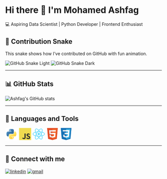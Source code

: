 # Hi there 👋 I'm Mohamed Ashfag

💻 Aspiring Data Scientist | Python Developer | Frontend Enthusiast  

## 🐍 Contribution Snake  
This snake shows how I’ve contributed on GitHub with fun animation.  

![GitHub Snake Light](https://raw.githubusercontent.com/MohamedAshfag/MohamedAshfag/output/github-contribution-grid-snake.svg#gh-light-mode-only)
![GitHub Snake Dark](https://raw.githubusercontent.com/MohamedAshfag/MohamedAshfag/output/github-contribution-grid-snake-dark.svg#gh-dark-mode-only)

---

## 📊 GitHub Stats
![Ashfag's GitHub stats](https://github-readme-stats.vercel.app/api?username=MohamedAshfag&show_icons=true&theme=radical)

---

## 🚀 Languages and Tools
<p align="left">
  <img src="https://raw.githubusercontent.com/devicons/devicon/master/icons/python/python-original.svg" alt="python" width="40" height="40"/>
  <img src="https://raw.githubusercontent.com/devicons/devicon/master/icons/javascript/javascript-original.svg" alt="javascript" width="40" height="40"/>
  <img src="https://raw.githubusercontent.com/devicons/devicon/master/icons/react/react-original.svg" alt="react" width="40" height="40"/>
  <img src="https://raw.githubusercontent.com/devicons/devicon/master/icons/html5/html5-original.svg" alt="html5" width="40" height="40"/>
  <img src="https://raw.githubusercontent.com/devicons/devicon/master/icons/css3/css3-original.svg" alt="css3" width="40" height="40"/>
</p>

---

## 🔗 Connect with me
<p align="left">
<a href="https://linkedin.com/in/YOUR-LINKEDIN" target="blank"><img align="center" src="https://cdn.jsdelivr.net/npm/simple-icons@3.0.1/icons/linkedin.svg" alt="linkedin" height="30" width="40" /></a>
<a href="mailto:YOURMAIL@gmail.com" target="blank"><img align="center" src="https://cdn.jsdelivr.net/npm/simple-icons@3.0.1/icons/gmail.svg" alt="gmail" height="30" width="40" /></a>
</p>
